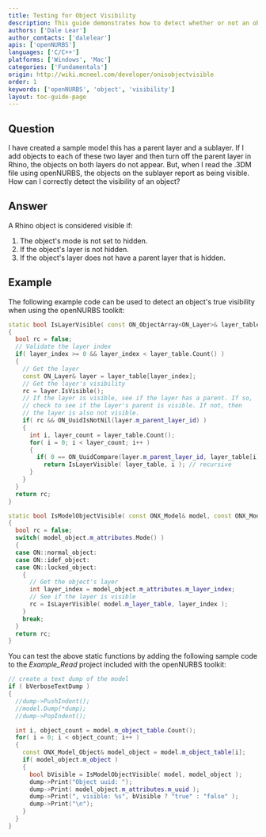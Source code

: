 ```yaml
---
title: Testing for Object Visibility
description: This guide demonstrates how to detect whether or not an object is visible using openNURBS.
authors: ['Dale Lear']
author_contacts: ['dalelear']
apis: ['openNURBS']
languages: ['C/C++']
platforms: ['Windows', 'Mac']
categories: ['Fundamentals']
origin: http://wiki.mcneel.com/developer/onisobjectvisible
order: 1
keywords: ['openNURBS', 'object', 'visibility']
layout: toc-guide-page
---
```


 
## Question

I have created a sample model this has a parent layer and a sublayer.  If I add objects to each of these two layer and then turn off the parent layer in Rhino, the objects on both layers do not appear.  But, when I read the .3DM file using openNURBS, the objects on the sublayer report as being visible.  How can I correctly detect the visibility of an object?

## Answer

A Rhino object is considered visible if:

1. The object's mode is not set to hidden.
1. If the object's layer is not hidden.
1. If the object's layer does not have a parent layer that is hidden.

## Example

The following example code can be used to detect an object's true visibility when using the openNURBS toolkit:

```cpp
static bool IsLayerVisible( const ON_ObjectArray<ON_Layer>& layer_table, int layer_index )
{
  bool rc = false;
  // Validate the layer index
  if( layer_index >= 0 && layer_index < layer_table.Count() )
  {
    // Get the layer
    const ON_Layer& layer = layer_table[layer_index];
    // Get the layer's visibility
    rc = layer.IsVisible();
    // If the layer is visible, see if the layer has a parent. If so,
    // check to see if the layer's parent is visible. If not, then
    // the layer is also not visible.
    if( rc && ON_UuidIsNotNil(layer.m_parent_layer_id) )
    {
      int i, layer_count = layer_table.Count();
      for( i = 0; i < layer_count; i++ )
      {
        if( 0 == ON_UuidCompare(layer.m_parent_layer_id, layer_table[i].m_layer_id) )
          return IsLayerVisible( layer_table, i ); // recursive
      }
    }
  }
  return rc;
}

static bool IsModelObjectVisible( const ONX_Model& model, const ONX_Model_Object& model_object )
{
  bool rc = false;
  switch( model_object.m_attributes.Mode() )
  {
  case ON::normal_object:
  case ON::idef_object:
  case ON::locked_object:
    {
      // Get the object's layer
      int layer_index = model_object.m_attributes.m_layer_index;
      // See if the layer is visible
      rc = IsLayerVisible( model.m_layer_table, layer_index );
    }
    break;
  }
  return rc;
}
```

You can test the above static functions by adding the following sample code to the *Example_Read* project included with the openNURBS toolkit:

```cpp
// create a text dump of the model
if ( bVerboseTextDump )
{
  //dump->PushIndent();
  //model.Dump(*dump);
  //dump->PopIndent();

  int i, object_count = model.m_object_table.Count();
  for( i = 0; i < object_count; i++ )
  {
    const ONX_Model_Object& model_object = model.m_object_table[i];
    if( model_object.m_object )
    {
      bool bVisible = IsModelObjectVisible( model, model_object );
      dump->Print("Object uuid: ");
      dump->Print( model_object.m_attributes.m_uuid );
      dump->Print(", visible: %s", bVisible ? "true" : "false" );
      dump->Print("\n");
    }
  }
}
```
